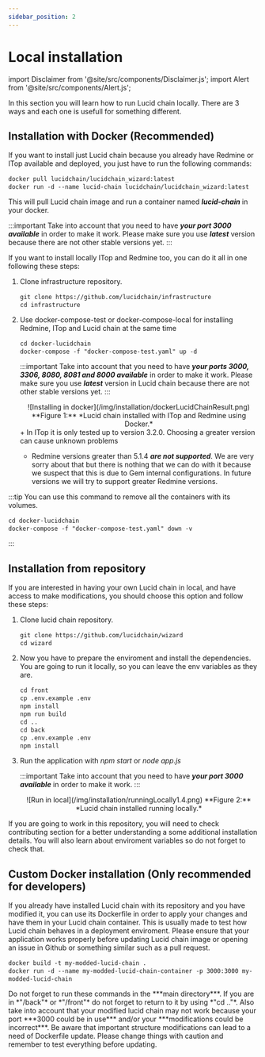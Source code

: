 ```yaml
---
sidebar_position: 2
---
```


# Local installation

import Disclaimer from '@site/src/components/Disclaimer.js';
import Alert from '@site/src/components/Alert.js';

In this section you will learn how to run Lucid chain locally. There are 3 ways and each one is usefull for something different.

## Installation with Docker (Recommended)

If you want to install just Lucid chain because you already have Redmine or ITop available and deployed, you just have to run the following commands:

``` bin/bash
docker pull lucidchain/lucidchain_wizard:latest
docker run -d --name lucid-chain lucidchain/lucidchain_wizard:latest
```

This will pull Lucid chain image and run a container named ***lucid-chain*** in your docker.

:::important
Take into account that you need to have ***your port 3000 available*** in order to make it work. Please make sure you use ***latest*** version because there are not other stable versions yet.
:::

If you want to install locally ITop and Redmine too, you can do it all in one following these steps:

1. Clone infrastructure repository.

    ``` bin/bash
    git clone https://github.com/lucidchain/infrastructure
    cd infrastructure
    ```

2. Use docker-compose-test or docker-compose-local for installing Redmine, ITop and Lucid chain at the same time

    ```bin/bash
    cd docker-lucidchain
    docker-compose -f "docker-compose-test.yaml" up -d
    ```

    :::important
    Take into account that you need to have ***your ports 3000, 3306, 8080, 8081 and 8000 available*** in order to make it work. Please make sure you use ***latest*** version in Lucid chain because there are not other stable versions yet.
    :::

    <div align="center">
    ![Installing in docker](/img/installation/dockerLucidChainResult.png)  
    **Figure 1:** *Lucid chain installed with ITop and Redmine using Docker.*
    </div>

    <Alert>
    + In ITop it is only tested up to version 3.2.0. Choosing a greater version can cause unknown problems

    + Redmine versions greater than 5.1.4 ***are not supported***. We are very sorry about that but there is nothing that we can do with it because we suspect that this is due to Gem internal configurations. In future versions we will try to support greater Redmine versions.
    </Alert>

:::tip
You can use this command to remove all the containers with its volumes.

```bin/bash
cd docker-lucidchain
docker-compose -f "docker-compose-test.yaml" down -v
```

:::

## Installation from repository

If you are interested in having your own Lucid chain in local, and have access to make modifications, you should choose this option and follow these steps:

1. Clone lucid chain repository.

    ``` bin/bash
    git clone https://github.com/lucidchain/wizard
    cd wizard
    ```

2. Now you have to prepare the enviroment and install the dependencies. You are going to run it locally, so you can leave the env variables as they are.

    ``` bin/bash
    cd front
    cp .env.example .env
    npm install
    npm run build
    cd ..
    cd back
    cp .env.example .env
    npm install
    ```

3. Run the application with *npm start* or *node app.js*

    :::important
    Take into account that you need to have ***your port 3000 available*** in order to make it work.
    :::

    <div align="center">
    ![Run in local](/img/installation/runningLocally1.4.png)  
    **Figure 2:** *Lucid chain installed running locally.*
    </div>

<Disclaimer>
If you are going to work in this repository, you will need to check contributing section for a better understanding a some additional installation details. You will also learn about enviroment variables so do not forget to check that.
</Disclaimer>

## Custom Docker installation (Only recommended for developers)

If you already have installed Lucid chain with its repository and you have modified it, you can use its Dockerfile in order to apply your changes and have them in your Lucid chain container. This is usually made to test how Lucid chain behaves in a deployment enviroment. Please ensure that your application works properly before updating Lucid chain image or opening an issue in Github or something similar such as a pull request.

``` bin/bash
docker build -t my-modded-lucid-chain .
docker run -d --name my-modded-lucid-chain-container -p 3000:3000 my-modded-lucid-chain
```

<Disclaimer>
Do not forget to run these commands in the ***main directory***. If you are in *"/back"* or *"/front"* do not forget to return to it by using *"cd .."*. Also take into account that your modified lucid chain may not work because your port ***3000 could be in use*** and/or your ***modifications could be incorrect***.
</Disclaimer>

<Disclaimer>
Be aware that important structure modifications can lead to a need of Dockerfile update. Please change things with caution and remember to test everything before updating.
</Disclaimer>
